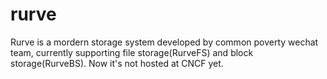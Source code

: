 # rurve

Rurve is a mordern storage system developed by common poverty wechat team, currently supporting file storage(RurveFS) and block storage(RurveBS). Now it's not hosted at CNCF yet.
